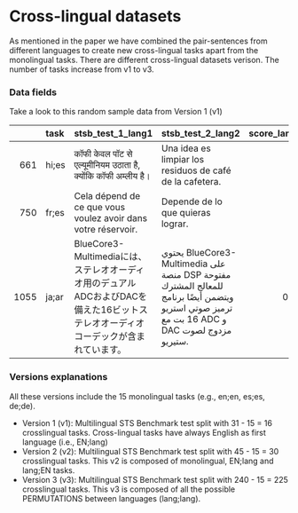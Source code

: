 # Cross-lingual datasets

As mentioned in the paper we have combined the pair-sentences from different languages to create new cross-lingual tasks apart from the monolingual tasks. There are different cross-lingual datasets verison. The number of tasks increase from v1 to v3. 

### Data fields

Take a look to this random sample data from Version 1 (v1)

|      | task   | stsb_test_1_lang1                                                                                                                  | stsb_test_2_lang2                                                                                                                         |   score_lang2 |
|-----:|:-------|:-----------------------------------------------------------------------------------------------------------------------------------|:------------------------------------------------------------------------------------------------------------------------------------------|--------------:|
|  661 | hi;es  | कॉफी केवल पॉट से एल्यूमीनियम उठाता है, क्योंकि कॉफी अम्लीय है।                                                                              | Una idea es limpiar los residuos de café de la cafetera.                                                                                  |          0.2  |
|  750 | fr;es  | Cela dépend de ce que vous voulez avoir dans votre réservoir.                                                                      | Depende de lo que quieras lograr.                                                                                                         |          0.4  |
| 1055 | ja;ar  | BlueCore3-Multimediaには、ステレオオーディオ用のデュアルADCおよびDACを備えた16ビットステレオオーディオコーデックが含まれています。 | يحتوي BlueCore3-Multimedia على منصة DSP مفتوحة للمعالج المشترك ويتضمن أيضًا برنامج ترميز صوتي استريو 16 بت مع ADC و DAC مزدوج لصوت ستيريو. |          0.72 |

### Versions explanations
All these versions include the 15 monolingual tasks (e.g., en;en, es;es, de;de).  
* Version 1 (v1): Multilingual STS Benchmark test split with  31 - 15 = 16 crosslingual tasks. Cross-lingual tasks have always English as first language (i.e., EN;lang)
* Version 2 (v2): Multilingual STS Benchmark test split with  45 - 15 = 30 crosslingual tasks. This v2 is composed of monolingual, EN;lang and lang;EN tasks. 
* Version 3 (v3): Multilingual STS Benchmark test split with  240 - 15 = 225 crosslingual tasks. This v3 is composed of all the possible PERMUTATIONS between languages (lang;lang). 
